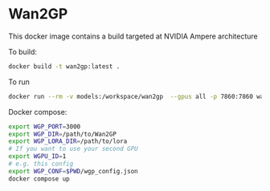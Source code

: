 # Wan2GP  

This docker image contains a build targeted at NVIDIA Ampere architecture

To build:

```bash
docker build -t wan2gp:latest .
```

To run
```bash
docker run --rm -v models:/workspace/wan2gp  --gpus all -p 7860:7860 wan2gp python wgp.py --server-port 7860 --listen
```

Docker compose:

```bash
export WGP_PORT=3000
export WGP_DIR=/path/to/Wan2GP
export WGP_LORA_DIR=/path/to/lora
# If you want to use your second GPU
export WGPU_ID=1
# e.g. this config
export WGP_CONF=$PWD/wgp_config.json
docker compose up
```
